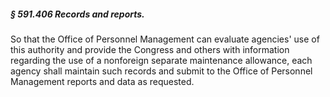 ##### § 591.406 Records and reports. #####

So that the Office of Personnel Management can evaluate agencies' use of this authority and provide the Congress and others with information regarding the use of a nonforeign separate maintenance allowance, each agency shall maintain such records and submit to the Office of Personnel Management reports and data as requested.